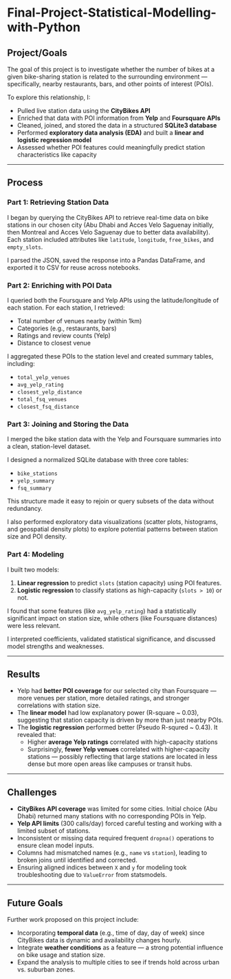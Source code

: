 # Final-Project-Statistical-Modelling-with-Python

## Project/Goals
The goal of this project is to investigate whether the number of bikes at a given bike-sharing station is related to the surrounding environment — specifically, nearby restaurants, bars, and other points of interest (POIs).

To explore this relationship, I:
- Pulled live station data using the **CityBikes API**
- Enriched that data with POI information from **Yelp** and **Foursquare APIs**
- Cleaned, joined, and stored the data in a structured **SQLite3 database**
- Performed **exploratory data analysis (EDA)** and built a **linear and logistic regression model**
- Assessed whether POI features could meaningfully predict station characteristics like capacity

---

## Process
### Part 1: Retrieving Station Data
I began by querying the CityBikes API to retrieve real-time data on bike stations in our chosen city (Abu Dhabi and Acces Velo Saguenay initially, then Montreal and Acces Velo Saguenay due to better data availability). Each station included attributes like `latitude`, `longitude`, `free_bikes`, and `empty_slots`.

I parsed the JSON, saved the response into a Pandas DataFrame, and exported it to CSV for reuse across notebooks.

### Part 2: Enriching with POI Data
I queried both the Foursquare and Yelp APIs using the latitude/longitude of each station. For each station, I retrieved:
- Total number of venues nearby (within 1km)
- Categories (e.g., restaurants, bars)
- Ratings and review counts (Yelp)
- Distance to closest venue

I aggregated these POIs to the station level and created summary tables, including:
- `total_yelp_venues`
- `avg_yelp_rating`
- `closest_yelp_distance`
- `total_fsq_venues`
- `closest_fsq_distance`

### Part 3: Joining and Storing the Data
I merged the bike station data with the Yelp and Foursquare summaries into a clean, station-level dataset.

I designed a normalized SQLite database with three core tables:
- `bike_stations`
- `yelp_summary`
- `fsq_summary`

This structure made it easy to rejoin or query subsets of the data without redundancy.

I also performed exploratory data visualizations (scatter plots, histograms, and geospatial density plots) to explore potential patterns between station size and POI density.

### Part 4: Modeling
I built two models:
1. **Linear regression** to predict `slots` (station capacity) using POI features.
2. **Logistic regression** to classify stations as high-capacity (`slots > 10`) or not.

I found that some features (like `avg_yelp_rating`) had a statistically significant impact on station size, while others (like Foursquare distances) were less relevant.

I interpreted coefficients, validated statistical significance, and discussed model strengths and weaknesses.

---

## Results
- Yelp had **better POI coverage** for our selected city than Foursquare — more venues per station, more detailed ratings, and stronger correlations with station size.
- The **linear model** had low explanatory power (R-square ~ 0.03), suggesting that station capacity is driven by more than just nearby POIs.
- The **logistic regression** performed better (Pseudo R-squred ~ 0.43). It revealed that:
  - Higher **average Yelp ratings** correlated with high-capacity stations
  - Surprisingly, **fewer Yelp venues** correlated with higher-capacity stations — possibly reflecting that large stations are located in less dense but more open areas like campuses or transit hubs.

---

## Challenges 
- **CityBikes API coverage** was limited for some cities. Initial choice (Abu Dhabi) returned many stations with no corresponding POIs in Yelp.
- **Yelp API limits** (300 calls/day) forced careful testing and working with a limited subset of stations.
- Inconsistent or missing data required frequent `dropna()` operations to ensure clean model inputs.
- Columns had mismatched names (e.g., `name` vs `station`), leading to broken joins until identified and corrected.
- Ensuring aligned indices between `X` and `y` for modeling took troubleshooting due to `ValueError` from statsmodels.

---


## Future Goals
Further work proposed on this project include:
- Incorporating **temporal data** (e.g., time of day, day of week) since CityBikes data is dynamic and availability changes hourly.
- Integrate **weather conditions** as a feature — a strong potential influence on bike usage and station size.
- Expand the analysis to multiple cities to see if trends hold across urban vs. suburban zones.
